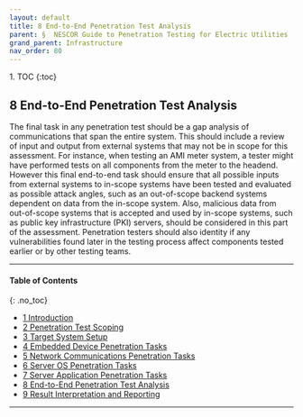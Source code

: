 ```yaml
---
layout: default
title: 8 End-to-End Penetration Test Analysis      
parent: §  NESCOR Guide to Penetration Testing for Electric Utilities 
grand_parent: Infrastructure 
nav_order: 80 
---
```

<style>
.dont-break-out {
  /* These are technically the same, but use both */
  overflow-wrap: break-word;
  word-wrap: break-word;

  -ms-word-break: break-all;
  /* This is the dangerous one in WebKit, as it breaks things wherever */
  word-break: break-all;
  /* Instead use this non-standard one: */
  word-break: break-word;
}
</style>

<div class="dont-break-out" markdown="1">
1. TOC
{:toc}

## 8 End-to-End Penetration Test Analysis
The final task in any penetration test should be a gap analysis of communications that span the entire system. This should include a review of input and output from external systems that may not be in scope for this assessment. For instance, when testing an AMI meter system, a tester might have performed tests on all components from the meter to the headend. However this final end-to-end task should ensure that all possible inputs from external systems to in-scope systems have been tested and evaluated as possible attack angles, such as an out-of-scope backend systems dependent on data from the in-scope system. Also, malicious data from out-of-scope systems that is accepted and used by in-scope systems, such as public key infrastructure (PKI) servers, should be considered in this part of the assessment. Penetration testers should also identity if any vulnerabilities found later in the testing process affect components tested earlier or by other testing teams.

***
#### Table of Contents
{: .no_toc}

<ul><li> <a href="/docs/infrastructure/nescor-guide-to-penetration-testing-for-electric-utilities-1/">1 Introduction</a></li><li> <a href="/docs/infrastructure/nescor-guide-to-penetration-testing-for-electric-utilities-2/">2 Penetration Test Scoping</a></li><li> <a href="/docs/infrastructure/nescor-guide-to-penetration-testing-for-electric-utilities-3/">3 Target System Setup</a></li><li> <a href="/docs/infrastructure/nescor-guide-to-penetration-testing-for-electric-utilities-4/">4 Embedded Device Penetration Tasks</a></li><li> <a href="/docs/infrastructure/nescor-guide-to-penetration-testing-for-electric-utilities-5/">5 Network Communications Penetration Tasks</a></li><li> <a href="/docs/infrastructure/nescor-guide-to-penetration-testing-for-electric-utilities-6/">6 Server OS Penetration Tasks</a></li><li> <a href="/docs/infrastructure/nescor-guide-to-penetration-testing-for-electric-utilities-7/">7 Server Application Penetration Tasks</a></li><li> <a href="/docs/infrastructure/nescor-guide-to-penetration-testing-for-electric-utilities-8/">8 End-to-End Penetration Test Analysis</a></li><li> <a href="/docs/infrastructure/nescor-guide-to-penetration-testing-for-electric-utilities-9/">9 Result Interpretation and Reporting</a></li></ul>

***

</div>
